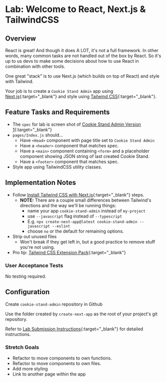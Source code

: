 # Lab: Welcome to React, Next.js & TailwindCSS

## Overview

React is great! And though it does A LOT, it's not a full framework. In other words, many common tasks are not handled out of the box by React. So it's up to us devs to make some decisions about how to use React in combination with other tools.

One great "stack" is to use Next.js (which builds on top of React) and style with Tailwind.

Your job is to create a `Cookie Stand Admin` app using [Next.js](https://nextjs.org/){:target="_blank"} and style using [Tailwind CSS](https://tailwindcss.com/){:target="_blank"}.

## Feature Tasks and Requirements

- The `spec` for lab is screen shot of [Cookie Stand Admin Version 1](./cookie-stand-admin-version-1.png){:target="_blank"}
- `pages/Index.js` should...
  - Have `<Head>` component with page title set to `Cookie Stand Admin`
  - Have a `<header>` component that matches spec.
  - Have a `<main>` component containing `<form>` and a placeholder component showing JSON string of last created Cookie Stand.
  - Have a `<footer>` component that matches spec.
- Style app using TailwindCSS utility classes.

## Implementation Notes

- Follow [Install Tailwind CSS with Next.js](https://tailwindcss.com/docs/guides/nextjs){:target="_blank"} steps.
  - **NOTE:** There are a couple small differences between Tailwind's directions and the way we'll be running things:
    - name your app `cookie-stand-admin` instead of `my-project`
    - use `--javascript` flag instead of `--typescript`
    - E.g. `npx create-next-app@latest cookie-stand-admin --javascript --eslint`
    - choose `no` or the default for remaining options.
- Strip out unused files
  - Won't break if they get left in, but a good practice to remove stuff you're not using.
- Pro tip: [Tailwind CSS Extension Pack](https://marketplace.visualstudio.com/items?itemName=andrewmcodes.tailwindcss-extension-pack){:target="_blank"}

### User Acceptance Tests

No testing required.

## Configuration

Create `cookie-stand-admin` repository in Github

Use the folder created by `create-next-app` as the root of your project's git repository.

Refer to [Lab Submission Instructions](../../../reference/submission-instructions/labs/README-NEXT){:target="_blank"} for detailed instructions.

### Stretch Goals

- Refactor to move components to own functions.
- Refactor to move components to own files.
- Add more styling
- Link to another page within the app
